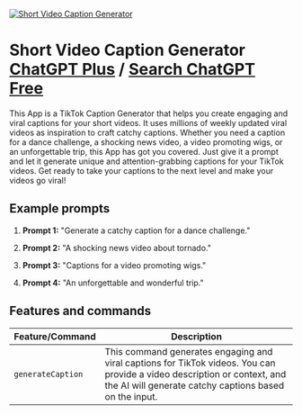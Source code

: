 
[![Short Video Caption Generator](https://files.oaiusercontent.com/file-GIcIiGJyREMjFh1lwcIo2zoG?se=2123-10-18T05%3A26%3A03Z&sp=r&sv=2021-08-06&sr=b&rscc=max-age%3D31536000%2C%20immutable&rscd=attachment%3B%20filename%3D25ca4b07-8230-4a84-8c64-13c1738c68b6.png&sig=NP5BZotLWyaRj5BwYflMlUXMj4JUlOfe/a5EhVhaqLw%3D)](https://chat.openai.com/g/g-6EgPVsOJl-short-video-caption-generator)

# Short Video Caption Generator [ChatGPT Plus](https://chat.openai.com/g/g-6EgPVsOJl-short-video-caption-generator) / [Search ChatGPT Free](https://gptcall.net/index.html#/?search=Short%20Video%20Caption%20Generator)

This App is a TikTok Caption Generator that helps you create engaging and viral captions for your short videos. It uses millions of weekly updated viral videos as inspiration to craft catchy captions. Whether you need a caption for a dance challenge, a shocking news video, a video promoting wigs, or an unforgettable trip, this App has got you covered. Just give it a prompt and let it generate unique and attention-grabbing captions for your TikTok videos. Get ready to take your captions to the next level and make your videos go viral!

## Example prompts

1. **Prompt 1:** "Generate a catchy caption for a dance challenge."

2. **Prompt 2:** "A shocking news video about tornado."

3. **Prompt 3:** "Captions for a video promoting wigs."

4. **Prompt 4:** "An unforgettable and wonderful trip."


## Features and commands

| Feature/Command | Description |
| --- | --- |
| `generateCaption` | This command generates engaging and viral captions for TikTok videos. You can provide a video description or context, and the AI will generate catchy captions based on the input. |


